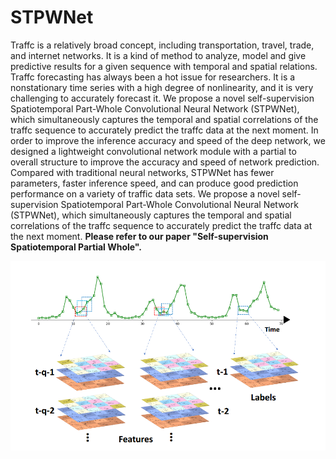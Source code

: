 # STPWNet
Traffc is a relatively broad concept, including transportation, travel, trade, and internet networks. It is a kind of method to analyze, model and give
predictive results for a given sequence with temporal and spatial relations. Traffc forecasting has always been a hot issue for researchers. It is a nonstationary time series with a high degree of nonlinearity, and it is very challenging to accurately forecast it. We propose a novel self-supervision Spatiotemporal Part-Whole Convolutional Neural Network (STPWNet), which simultaneously captures the temporal and spatial correlations of the traffc sequence to accurately predict the traffc data at the next moment. In order to improve the inference accuracy and speed of the deep network, we designed a lightweight convolutional network module with a partial to overall structure to improve the accuracy and speed of network prediction. Compared with traditional neural networks, STPWNet has fewer parameters, faster inference speed, and can produce good prediction performance on a variety of traffic data sets. We propose a novel self-supervision Spatiotemporal Part-Whole Convolutional Neural Network (STPWNet), which simultaneously captures the temporal and spatial correlations of the traffc sequence to accurately predict the traffc data at the next moment. **Please refer to our paper "Self-supervision Spatiotemporal Partial Whole".**

![Image text](stpwnet.png)
